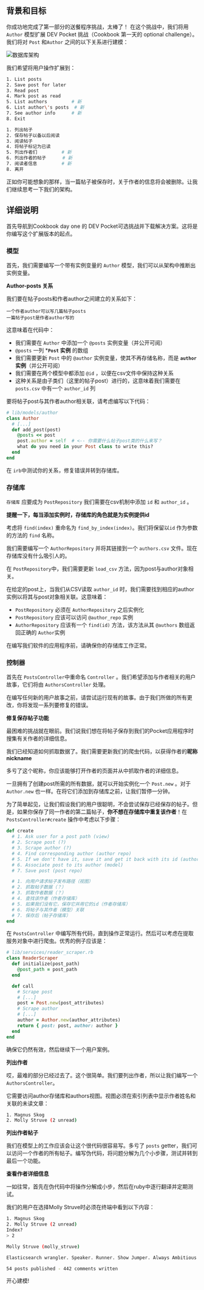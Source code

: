 ## 背景和目标

你成功地完成了第一部分的送餐程序挑战，太棒了！
在这个挑战中，我们将用 `Author` 模型扩展 DEV Pocket 挑战（Cookbook 第一天的 optional challenge）。我们将对 `Post` 和`Author` 之间的以下关系进行建模：

![数据库架构](https://raw.githubusercontent.com/lewagon/fullstack-images/master/oop/pocket_reader.png)

我们希望将用户操作扩展到：

```bash
1. List posts
2. Save post for later
3. Read post
4. Mark post as read
5. List authors         # 新
6. List author\'s posts  # 新
7. See author info      # 新
8. Exit

1. 列出帖子
2. 保存帖子以备以后阅读
3. 阅读帖子
4. 将帖子标记为已读
5. 列出作者们         # 新
6. 列出作者的帖子      # 新
7. 阅读者信息         # 新
8. 离开
```

正如你可能想象的那样，当一篇帖子被保存时，关于作者的信息将会被删除。让我们继续思考一下我们的架构。

## 详细说明

首先导航到Cookbook day one 的 DEV Pocket可选挑战并下载解决方案。这将是你编写这个扩展版本的起点。

### 模型

首先，我们需要编写一个带有实例变量的 `Author` 模型，我们可以从架构中推断出实例变量。

**Author-posts 关系**

我们要在帖子posts和作者author之间建立的关系如下：

```
一个作者author可以写几篇帖子posts
一篇帖子post是作者author写的
```
这意味着在代码中：

- 我们需要在 `Author` 中添加一个 `@posts` 实例变量（并公开可阅）
- `@posts` 一列 ***`Post` 实例** 的数组
- 我们需要更新 `Post` 中的 `@author` 实例变量，使其不再存储名称，而是 **`author`实例**（并公开可阅）
- 我们需要在两个模型中都添加 `@id` ，以便在csv文件中保持这种关系
- 这种关系是由子类们（这里的帖子post）进行的，这意味着我们需要在 `posts.csv` 中有一个 `author_id` 列

要将帖子post与其作者author相关联，请考虑编写以下代码：

```ruby
# lib/models/author
class Author
  # [...]
  def add_post(post)
    @posts << post
    post.author = self  # <-- 你需要什么帖子post类的什么来写？
    what do you need in your Post class to write this?
  end
end
```

在 `irb`中测试你的关系，修复错误并转到存储库。

### 存储库

`存储库` 应要成为 `PostRepository` 我们需要在csv机制中添加 `id` 和 `author_id` 。

**提醒一下，每当添加实例时，存储库的角色就是为实例提供id**

考虑将 `find(index)` 重命名为 `find_by_index(index)`。我们将保留以`id` 作为参数的方法的 `find` 名称。

我们需要编写一个 `AuthorRepository` 并将其链接到一个 `authors.csv` 文件。现在存储库没有什么吸引人的。

在 `PostRepository`中，我们需要更新 `load_csv` 方法，因为post与author对象相关。

在给定的post上，当我们从CSV读取 `author_id` 时，我们需要找到相应的author实例以将其与post对象相关联。这意味着：
- `PostRepository` 必须在 `AuthorRepository` 之后实例化
- `PostRepository` 应该可以访问 `@author_repo` 实例
-  `AuthorRepository` 应该有一个 `find(id)` 方法，该方法从其 `@authors` 数组返回正确的 `Author`实例

在编写我们软件的应用程序前，请确保你的存储库工作正常。

### 控制器

首先在 `PostsController`中重命名 `Controller` 。我们希望添加与作者相关的用户故事，它们将由 `AuthorsController` 处理。

在编写任何新的用户故事之前，请尝试运行现有的故事。由于我们所做的所有更改，你将发现一系列要修复的错误。

**修复保存帖子功能**

最困难的挑战就在眼前。我们说我们想在将帖子保存到我们的Pocket应用程序时搜集有关作者的详细信息。

我们已经知道如何抓取数据了。我们需要更新我们的爬虫代码，以获得作者的**昵称nickname**

多亏了这个昵称，你应该能够打开作者的页面并从中抓取作者的详细信息。

一旦拥有了创建post所需的所有数据，就可以开始实例化一个 `Post.new` 。对于 `Author.new` 也一样。在将它们添加到存储库之前，让我们暂停一分钟。

为了简单起见，让我们假设我们的用户很聪明，不会尝试保存已经保存的帖子。但是，如果你保存了同一作者的第二篇帖子，**你不想在存储库中重复该作者**！在 `PostsController#create` 操作中考虑以下步骤：

```ruby
def create
  # 1. Ask user for a post path (view)
  # 2. Scrape post (?)
  # 3. Scrape author (?)
  # 4. Find corresponding author (author repo)
  # 5. If we don't have it, save it and get it back with its id (author repo)
  # 6. Associate post to its author (model)
  # 7. Save post (post repo)

  # 1. 向用户请求帖子发布路径（视图）
  # 2. 抓取帖子数据（？）
  # 3. 抓取作者数据（？）
  # 4. 查找该作者（作者存储库）
  # 5. 如果我们没有它，保存它并用它的id（作者存储库）
  # 6. 将帖子与其作者（模型）关联
  # 7. 保存后（帖子存储库）
end
```

在 `PostsController` 中编写所有代码，直到操作正常运行。然后可以考虑在提取服务对象中进行爬虫。优秀的例子应该是：

```ruby
# lib/services/reader_scraper.rb
class ReaderScraper
  def initialize(post_path)
    @post_path = post_path
  end

  def call
    # Scrape post
    # [...]
    post = Post.new(post_attributes)
    # Scrape author
    # [...]
    author = Author.new(author_attributes)
    return { post: post, author: author }
  end
end
```

确保它仍然有效，然后继续下一个用户案例。

**列出作者**

哎，最难的部分已经过去了。这个很简单。我们要列出作者，所以让我们编写一个`AuthorsController`。

它需要访问author存储库和authors视图。视图必须在索引列表中显示作者姓名和关联的未读文章：

```bash
1. Magnus Skog
2. Molly Struve (2 unread)
```

**列出作者帖子**

我们在模型上的工作应该会让这个很代码很容易写。多亏了 `posts` getter，我们可以访问一个作者的所有帖子。编写伪代码，将问题分解为几个小步骤，测试并转到最后一个功能。

**查看作者详细信息**

一如往常，首先在伪代码中将操作分解成小步，然后在ruby中逐行翻译并定期测试。

我们的用户在选择Molly Struve时必须在终端中看到以下内容：

```bash
1. Magnus Skog
2. Molly Struve (2 unread)
Index?
> 2

Molly Struve (molly_struve)

Elasticsearch wrangler. Speaker. Runner. Show Jumper. Always Ambitious. Never Satisfied.

54 posts published - 442 comments written
```

开心建模!
